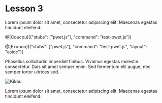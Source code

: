 # Lesson 3

Lorem ipsum dolor sit amet, consectetur adipiscing elit. Maecenas egestas
tincidunt eleifend. 

@[Coucou]({"stubs": ["pwet.js"], "command": "test-pwet.js"})

@[Exoooo]({"stubs": ["pwet.js"], "command": "test-pwet.js", "layout": "aside"})

Phasellus sollicitudin imperdiet finibus. Vivamus egestas molestie
consectetur. Duis sit amet semper enim. Sed fermentum elit augue, nec semper
tortor ultrices sed.

![Kikou](http://dreamatico.com/data_images/kitten/kitten-3.jpg)

Lorem ipsum dolor sit amet, consectetur adipiscing elit. Maecenas egestas
tincidunt eleifend. 
